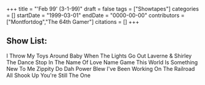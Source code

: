 +++
title = "'Feb 99' (3-1-99)"
draft = false
tags = ["Showtapes"]
categories = []
startDate = "1999-03-01"
endDate = "0000-00-00"
contributors = ["Montfortdog","The 64th Gamer"]
citations = []
+++

## Show List:

I Throw My Toys Around
Baby When The Lights Go Out
Laverne & Shirley
The Dance
Stop In The Name Of Love
Name Game
This World Is Something New To Me
Zippity Do Dah
Power Blew
I've Been Working On The Railroad
All Shook Up
You're Still The One

